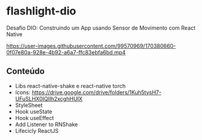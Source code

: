 # flashlight-dio

Desafio DIO: Construindo um App usando Sensor de Movimento com React Native

https://user-images.githubusercontent.com/99570969/170380660-0f07e80a-928e-4b92-a6a7-ffc83ebfa6bd.mp4

## Conteúdo

- Libs react-native-shake e react-native torch
- ícons: https://drive.google.com/drive/folders/1Kuh5tysH7-UFuSLHX0IQIIh2xcghHUIX
- StyleSheet
- Hook useState
- Hook useEffect
- Add Listener to RNShake
- Lifecicly ReactJS
